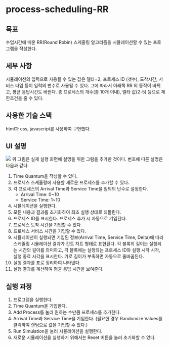 # process-scheduling-RR

## 목표
수업시간에 배운 RR(Round Robin) 스케줄링 알고리즘을 시뮬레이션할 수 있는 프로그램을 작성한다.

## 세부 사항
시뮬레이션의 입력으로 사용될 수 있는 값은 델타=2, 프로세스 ID (갯수), 도착시간, 서비스 타임 등이 입력의 변수로 사용될 수 있다. 그에 따라서 아래쪽 RR 의 동작이 바뀌고, 평균 응답시간도 바뀐다. 총 프로세스의 개수(총 10개 이내), 델타 값(2-5) 등으로 제한조건을 줄 수 있다.

## 사용한 기술 스택
html과 css, javascript를 사용하여 구현했다.

## UI 설명
![](https://i.imgur.com/okXOlZP.png)
위 그림은 실제 실행 화면에 설명을 위한 그림을 추가한 것이다. 번호에 따른 설명은 다음과 같다.

1) Time Quantum을 작성할 수 있다.
2) 프로세스 스케줄링에 사용할 새로운 프로세스를 추가할 수 있다.
3) 각 프로세스의 Arrival Time과 Service Time을 임의의 난수로 설정한다.
	- Arrival Time: 0~10
	- Service Time: 1~10
4) 시뮬레이션을 실행한다.
5) 모든 내용과 결과를 초기화하여 최초 실행 상태로 되돌린다.
6) 프로세스 ID를 표시한다. 프로세스 추가 시 자동으로 기입된다.
7) 프로세스 도착 시간을 기입할 수 있다.
8) 프로세스 서비스 시간을 기입할 수 있다.
9) 시뮬레이션이 실행되면 기입된 정보(Arrival Time, Service Time, Delta)에 따라 스케줄링 시뮬레이션 결과가 간트 차트 형태로 표현된다. 각 블록의 길이는 실행되는 시간의 길이를 의미하고, 각 블록에는 실행되는 프로세스 ID와 실행 시작 시각, 실행 종료 시각을 표시한다. 가로 길이가 부족하면 자동으로 줄바꿈된다.
10) 실행 결과를 표로 정리하여 나타낸다.
11) 실행 결과를 계산하여 평균 응답 시간을 보여준다.

## 실행 과정
1) 프로그램을 실행한다.
2) Time Quantum을 기입한다.
3) Add Process를 눌러 원하는 수만큼 프로세스를 추가한다.
4) Arrival Time과 Service Time을 기입한다. (필요한 경우 Randomize Values를 클릭하여 랜덤으로 값을 기입할 수 있다.)
5) Run Simulation을 눌러 시뮬레이션을 실행한다.
6) 새로운 시뮬레이션을 실행하기 위해서는 Reset 버튼을 눌러 초기화할 수 있다.
